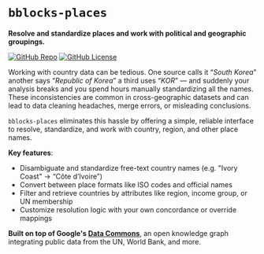 # `bblocks-places`

__Resolve and standardize places and work with political and geographic groupings.__

[![GitHub Repo](https://img.shields.io/badge/GitHub-bblocks_places-181717?style=flat-square&labelColor=%23ddd&logo=github&color=%23555&logoColor=%23000)](https://github.com/ONEcampaign/bblocks-places)
[![GitHub License](https://img.shields.io/github/license/ONEcampaign/bblocks-places?style=flat-square&labelColor=%23ddd)](https://github.com/ONEcampaign/bblocks_data_importers/blob/main/LICENSE)

Working with country data can be tedious. One source calls it “_South Korea_” another 
says “_Republic of Korea_” a third uses “_KOR_” — and suddenly your analysis breaks and you spend
hours manually standardizing all the names. These inconsistencies are common in cross-geographic datasets and can lead to data 
cleaning headaches, merge errors, or misleading conclusions.

`bblocks-places` eliminates this hassle by offering a simple, reliable interface to resolve, standardize, 
and work with country, region, and other place names. 

__Key features__:

- Disambiguate and standardize free-text country names (e.g. "Ivory Coast" → “Côte d’Ivoire”)
- Convert between place formats like ISO codes and official names
- Filter and retrieve countries by attributes like region, income group, or UN membership
- Customize resolution logic with your own concordance or override mappings


__Built on top of Google's [Data Commons](https://datacommons.org/)__, 
an open knowledge graph integrating public data from the UN, World Bank, and more.

